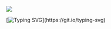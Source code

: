 <img src="https://capsule-render.vercel.app/api?type=shark&color=auto&height=300&section=header&text=Gyeom%20&fontSize=90" />

[![Typing SVG](https://readme-typing-svg.demolab.com/?lines=Hello+I'm+IOS+developer.;Nice+to+meet+you.)](https://git.io/typing-svg)
